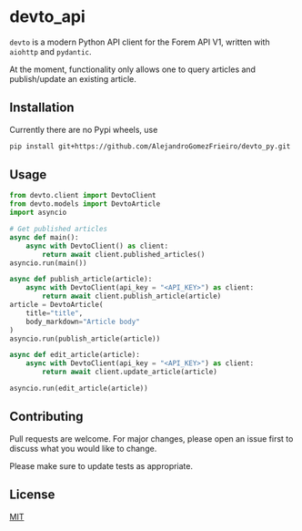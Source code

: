 # devto_api

`devto` is a modern Python API client for the Forem API V1, written with `aiohttp` and `pydantic`.

At the moment, functionality only allows one to query articles and publish/update an existing article.


## Installation

Currently there are no Pypi wheels, use

```bash
pip install git+https://github.com/AlejandroGomezFrieiro/devto_py.git
```

## Usage

```python
from devto.client import DevtoClient
from devto.models import DevtoArticle
import asyncio

# Get published articles
async def main():
    async with DevtoClient() as client:
        return await client.published_articles()
asyncio.run(main())

async def publish_article(article):
    async with DevtoClient(api_key = "<API_KEY>") as client:
        return await client.publish_article(article)
article = DevtoArticle(
    title="title",
    body_markdown="Article body"
)
asyncio.run(publish_article(article))

async def edit_article(article):
    async with DevtoClient(api_key = "<API_KEY>") as client:
        return await client.update_article(article)

asyncio.run(edit_article(article))
```

## Contributing

Pull requests are welcome. For major changes, please open an issue first
to discuss what you would like to change.

Please make sure to update tests as appropriate.

## License

[MIT](https://choosealicense.com/licenses/mit/)
